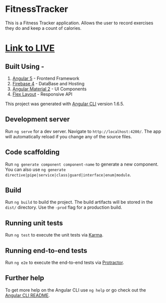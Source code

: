 # FitnessTracker
This is a Fitness Tracker application. Allows the user to record exercises they do and keep a count of calories.
# [Link to LIVE](https://angular-fitnesstracker.firebaseapp.com)

## Built Using - 
1. [Angular 5](https://angular.io/) - Frontend Framework
2. [Firebase 4](https://firebase.google.com/) - DataBase and Hosting
3. [Angular Material 2](https://material.angular.io/) - UI Components
4. [Flex Layout](https://github.com/angular/flex-layout) - Responsive API

This project was generated with [Angular CLI](https://github.com/angular/angular-cli) version 1.6.5.

## Development server

Run `ng serve` for a dev server. Navigate to `http://localhost:4200/`. The app will automatically reload if you change any of the source files.

## Code scaffolding

Run `ng generate component component-name` to generate a new component. You can also use `ng generate directive|pipe|service|class|guard|interface|enum|module`.

## Build

Run `ng build` to build the project. The build artifacts will be stored in the `dist/` directory. Use the `-prod` flag for a production build.

## Running unit tests

Run `ng test` to execute the unit tests via [Karma](https://karma-runner.github.io).

## Running end-to-end tests

Run `ng e2e` to execute the end-to-end tests via [Protractor](http://www.protractortest.org/).

## Further help

To get more help on the Angular CLI use `ng help` or go check out the [Angular CLI README](https://github.com/angular/angular-cli/blob/master/README.md).
